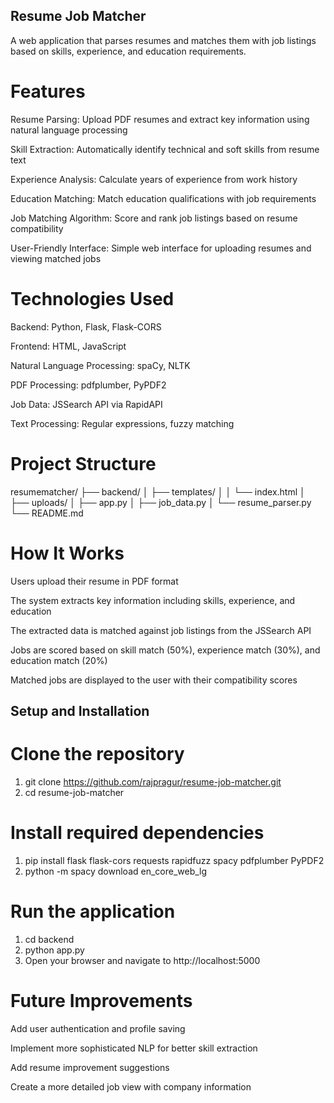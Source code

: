 ## Resume Job Matcher
A web application that parses resumes and matches them with job listings based on skills, experience, and education requirements.

# Features
Resume Parsing: Upload PDF resumes and extract key information using natural language processing

Skill Extraction: Automatically identify technical and soft skills from resume text

Experience Analysis: Calculate years of experience from work history

Education Matching: Match education qualifications with job requirements

Job Matching Algorithm: Score and rank job listings based on resume compatibility

User-Friendly Interface: Simple web interface for uploading resumes and viewing matched jobs

# Technologies Used
Backend: Python, Flask, Flask-CORS

Frontend: HTML, JavaScript

Natural Language Processing: spaCy, NLTK

PDF Processing: pdfplumber, PyPDF2

Job Data: JSSearch API via RapidAPI

Text Processing: Regular expressions, fuzzy matching

# Project Structure

resumematcher/
├── backend/
│   ├── templates/
│   │   └── index.html
│   ├── uploads/
│   ├── app.py
│   ├── job_data.py
│   └── resume_parser.py
└── README.md
# How It Works
Users upload their resume in PDF format

The system extracts key information including skills, experience, and education

The extracted data is matched against job listings from the JSSearch API

Jobs are scored based on skill match (50%), experience match (30%), and education match (20%)

Matched jobs are displayed to the user with their compatibility scores

## Setup and Installation

# Clone the repository

1. git clone https://github.com/rajpragur/resume-job-matcher.git
2. cd resume-job-matcher
# Install required dependencies

1. pip install flask flask-cors requests rapidfuzz spacy pdfplumber PyPDF2
2. python -m spacy download en_core_web_lg

# Run the application

1. cd backend
2. python app.py
3. Open your browser and navigate to http://localhost:5000

# Future Improvements
Add user authentication and profile saving

Implement more sophisticated NLP for better skill extraction

Add resume improvement suggestions

Create a more detailed job view with company information